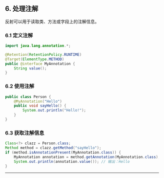 ## **6. 处理注解**

反射可以用于读取类、方法或字段上的注解信息。

### **6.1 定义注解**

```java
import java.lang.annotation.*;

@Retention(RetentionPolicy.RUNTIME)
@Target(ElementType.METHOD)
public @interface MyAnnotation {
    String value();
}
```

### **6.2 使用注解**

```java
public class Person {
    @MyAnnotation("Hello")
    public void sayHello() {
        System.out.println("Hello!");
    }
}
```

### **6.3 获取注解信息**

```java
Class<?> clazz = Person.class;
Method method = clazz.getMethod("sayHello");
if (method.isAnnotationPresent(MyAnnotation.class)) {
    MyAnnotation annotation = method.getAnnotation(MyAnnotation.class);
    System.out.println(annotation.value()); // 输出：Hello
}
```

---